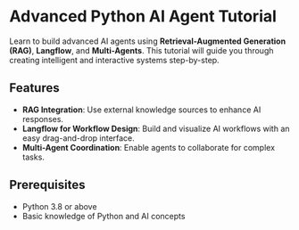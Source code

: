 # Advanced Python AI Agent Tutorial

Learn to build advanced AI agents using **Retrieval-Augmented Generation (RAG)**, **Langflow**, and **Multi-Agents**. This tutorial will guide you through creating intelligent and interactive systems step-by-step.

## Features
- **RAG Integration**: Use external knowledge sources to enhance AI responses.
- **Langflow for Workflow Design**: Build and visualize AI workflows with an easy drag-and-drop interface.
- **Multi-Agent Coordination**: Enable agents to collaborate for complex tasks.

## Prerequisites
- Python 3.8 or above
- Basic knowledge of Python and AI concepts

